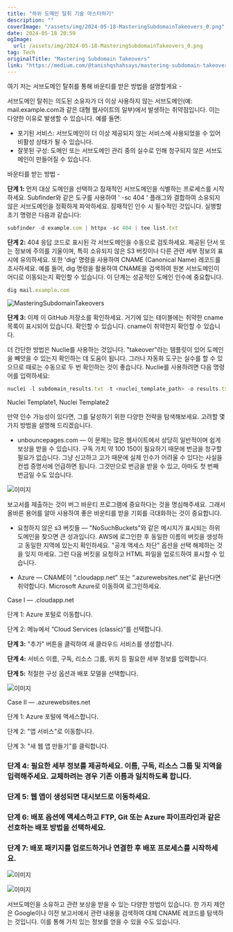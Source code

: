 ```yaml
---
title: "하위 도메인 탈취 기술 마스터하기"
description: ""
coverImage: "/assets/img/2024-05-18-MasteringSubdomainTakeovers_0.png"
date: 2024-05-18 20:59
ogImage:
  url: /assets/img/2024-05-18-MasteringSubdomainTakeovers_0.png
tag: Tech
originalTitle: "Mastering Subdomain Takeovers"
link: "https://medium.com/@tanishqshahsays/mastering-subdomain-takeovers-c9a531fe5d3b"
---
```


여기 저는 서브도메인 탈취를 통해 바운티를 받은 방법을 설명할게요 -

서브도메인 탈취는 의도된 소유자가 더 이상 사용하지 않는 서브도메인(예: mail.example.com과 같은 대형 웹사이트의 일부)에서 발생하는 취약점입니다. 이는 다양한 이유로 발생할 수 있습니다. 예를 들면:

- 포기된 서비스: 서브도메인이 더 이상 제공되지 않는 서비스에 사용되었을 수 있어 비활성 상태가 될 수 있습니다.
- 잘못된 구성: 도메인 또는 서브도메인 관리 중의 실수로 인해 청구되지 않은 서브도메인이 만들어질 수 있습니다.

바운티를 받는 방법 -

<div class="content-ad"></div>

**단계 1:** 먼저 대상 도메인을 선택하고 잠재적인 서브도메인을 식별하는 프로세스를 시작하세요. Subfinder와 같은 도구를 사용하여 ' -sc 404 ' 플래그와 결합하여 소유되지 않은 서브도메인을 정확하게 파악하세요. 잠재적인 인수 시 필수적인 것입니다. 실행할 초기 명령은 다음과 같습니다:

```js
subfinder -d example.com | httpx -sc 404 | tee list.txt
```

**단계 2:** 404 응답 코드로 표시된 각 서브도메인을 수동으로 검토하세요. 제공된 단서 또는 정보에 주의를 기울이며, 특히 소유되지 않은 S3 버킷이나 다른 관련 세부 정보의 표시에 유의하세요. 또한 'dig' 명령을 사용하여 CNAME (Canonical Name) 레코드를 조사하세요. 예를 들어, dig 명령을 활용하여 CNAME을 검색하여 원본 서브도메인이 어디로 이동되는지 확인할 수 있습니다. 이 단계는 성공적인 도메인 인수에 중요합니다.

```js
dig mail.example.com
```

<div class="content-ad"></div>

![MasteringSubdomainTakeovers](/assets/img/2024-05-18-MasteringSubdomainTakeovers_0.png)

**단계 3:** 이제 이 GitHub 저장소를 확인하세요. 거기에 있는 테이블에는 취약한 cname 목록이 표시되어 있습니다. 확인할 수 있습니다. cname이 취약한지 확인할 수 있습니다.

더 간단한 방법은 Nuclie를 사용하는 것입니다. "takeover"라는 템플릿이 있어 도메인을 빼앗을 수 있는지 확인하는 데 도움이 됩니다. 그러나 자동화 도구는 실수를 할 수 있으므로 때로는 수동으로 두 번 확인하는 것이 좋습니다. Nuclie를 사용하려면 다음 명령어를 입력하세요:

```js
nuclei -l subdomain_results.txt -t <nuclei_template_path> -o results.txt
```

<div class="content-ad"></div>

Nuclei Template1, Nuclei Template2

만약 인수 가능성이 있다면, 그를 달성하기 위한 다양한 전략을 탐색해보세요. 고려할 몇 가지 방법을 설명해 드리겠습니다.

- unbouncepages.com — 이 문제는 많은 웹사이트에서 상당히 일반적이며 쉽게 보상을 받을 수 있습니다. 구독 가치 약 $100~$150이 필요하기 때문에 번금을 청구할 필요가 없습니다. 그냥 신고하고 고가 때문에 실제 인수가 어려울 수 있다는 사실을 컨셉 증명서에 언급하면 됩니다. 그것만으로 번금을 받을 수 있고, 아마도 첫 번째 번금일 수도 있습니다.

![이미지](/assets/img/2024-05-18-MasteringSubdomainTakeovers_1.png)

<div class="content-ad"></div>

보고서를 제출하는 것이 버그 바운티 프로그램에 중요하다는 것을 명심해주세요. 그래서 올바른 용어를 알아 사용하여 좋은 바운티를 받을 기회를 극대화하는 것이 중요합니다.

- 요청하지 않은 s3 버킷들 —
  "NoSuchBuckets"와 같은 메시지가 표시되는 하위 도메인을 찾으면 큰 성과입니다. AWS에 로그인한 후 동일한 이름의 버킷을 생성하고 동일한 지역에 있는지 확인하세요. "공개 액세스 차단" 옵션을 선택 해제하는 것을 잊지 마세요. 그런 다음 버킷을 요청하고 HTML 파일을 업로드하여 표시할 수 있습니다.

<div class="content-ad"></div>

- Azure — CNAME이 “.cloudapp.net” 또는 “.azurewebsites.net”로 끝난다면 취약합니다. Microsoft Azure로 이동하여 로그인하세요.

Case I — .cloudapp.net

단계 1: Azure 포털로 이동합니다.

단계 2: 메뉴에서 “Cloud Services (classic)”를 선택합니다.

<div class="content-ad"></div>

**단계 3:** "추가" 버튼을 클릭하여 새 클라우드 서비스를 생성합니다.

**단계 4:** 서비스 이름, 구독, 리소스 그룹, 위치 등 필요한 세부 정보를 입력합니다.

**단계 5:** 적절한 구성 옵션과 배포 모델을 선택합니다.

![이미지](/assets/img/2024-05-18-MasteringSubdomainTakeovers_4.png)

<div class="content-ad"></div>

Case II — .azurewebsites.net

단계 1: Azure 포털에 액세스합니다.

단계 2: "앱 서비스"로 이동합니다.

단계 3: "새 웹 앱 만들기"를 클릭합니다.

<div class="content-ad"></div>

### 단계 4: 필요한 세부 정보를 제공하세요. 이름, 구독, 리소스 그룹 및 지역을 입력해주세요. 교체하려는 경우 기존 이름과 일치하도록 합니다.

### 단계 5: 웹 앱이 생성되면 대시보드로 이동하세요.

### 단계 6: 배포 옵션에 액세스하고 FTP, Git 또는 Azure 파이프라인과 같은 선호하는 배포 방법을 선택하세요.

### 단계 7: 배포 패키지를 업로드하거나 연결한 후 배포 프로세스를 시작하세요.

<div class="content-ad"></div>

![이미지](/assets/img/2024-05-18-MasteringSubdomainTakeovers_5.png)

![이미지](/assets/img/2024-05-18-MasteringSubdomainTakeovers_6.png)

서브도메인을 소유하고 관련 보상을 받을 수 있는 다양한 방법이 있습니다. 한 가지 제안은 Google이나 이전 보고서에서 관련 내용을 검색하여 대체 CNAME 레코드를 탐색하는 것입니다. 이를 통해 가치 있는 정보를 얻을 수 있을 수도 있습니다.
